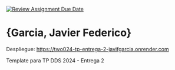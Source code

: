 [![Review Assignment Due Date](https://classroom.github.com/assets/deadline-readme-button-24ddc0f5d75046c5622901739e7c5dd533143b0c8e959d652212380cedb1ea36.svg)](https://classroom.github.com/a/DLC4WqXm)
# {Garcia, Javier Federico}

Despliegue:
https://two024-tp-entrega-2-javifgarcia.onrender.com

Template para TP DDS 2024 - Entrega 2
